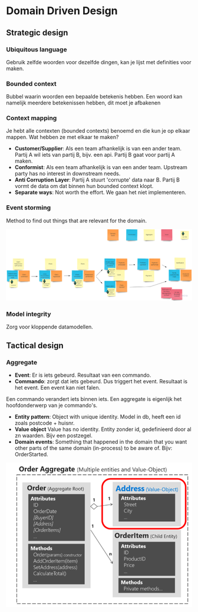 # Domain Driven Design

## Strategic design

### Ubiquitous language

Gebruik zelfde woorden voor dezelfde dingen, kan je lijst met definities voor maken.

### Bounded context

Bubbel waarin woorden een bepaalde betekenis hebben. Een woord kan namelijk meerdere betekenissen hebben, dit moet je afbakenen

### Context mapping

Je hebt alle contexten (bounded contexts) benoemd en die kun je op elkaar mappen. Wat hebben ze met elkaar te maken?

- **Customer/Supplier**: Als een team afhankelijk is van een ander team. Partij A wil iets van partij B, bijv. een api. Partij B gaat voor partij A maken.
- **Conformist**: Als een team afhankelijk is van een ander team. Upstream party has no interest in downstream needs.
- **Anti Corruption Layer**: Partij A stuurt 'corrupte' data naar B. Partij B vormt de data om dat binnen hun bounded context klopt.
- **Separate ways**: Not worth the effort. We gaan het niet implementeren.

### Event storming

Method to find out things that are relevant for the domain.

![Resultaat na event storming](/images/ddd-event-storming.jpg)

### Model integrity

Zorg voor kloppende datamodellen.

## Tactical design

### Aggregate

- **Event**: Er is iets gebeurd. Resultaat van een commando.
- **Commando**: zorgt dat iets gebeurd. Dus triggert het event. Resultaat is het event. Een event kan niet falen.

Een commando verandert iets binnen iets. Een aggregate is eigenlijk het hoofdonderwerp van je commando's.

- **Entity pattern**: Object with unique identity. Model in db, heeft een id zoals postcode + huisnr.
- **Value object** Value has no identity. Entity zonder id, gedefinieerd door al zn waarden. Bijv een postzegel.
- **Domain events**: Something that happened in the domain that you want other parts of the same domain (in-process) to be aware of. Bijv: OrderStarted.

![Aggregate voorbeeld](/images/ddd-aggregate.png)
